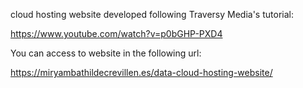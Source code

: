 cloud hosting website developed following Traversy Media's tutorial:

https://www.youtube.com/watch?v=p0bGHP-PXD4

You can access to website in the following url:

https://miryambathildecrevillen.es/data-cloud-hosting-website/
